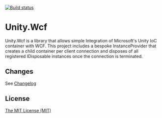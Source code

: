 [![Build status](https://ci.appveyor.com/api/projects/status/ujqcljpq388kq3dm/branch/master?svg=true)](https://ci.appveyor.com/project/unitycontainer/wcf/branch/master)

# Unity.Wcf

Unity.Wcf is a library that allows simple Integration of Microsoft's Unity IoC container with WCF. This project includes a bespoke InstanceProvider that creates a child container per client connection and disposes of all registered IDisposable instances once the connection is terminated.

## Changes
See [Changelog](CHANGELOG.md)

## License
[The MIT License (MIT)](LICENSE)
